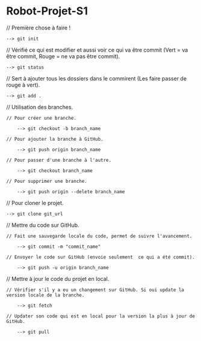 # Robot-Projet-S1

// Première chose à faire !

	--> git init

// Vérifié ce qui est modifier et aussi voir ce qui va être commit (Vert = va être commit, Rouge = ne va pas être commit).

	--> git status

// Sert à ajouter tous les dossiers dans le commirent (Les faire passer de rouge à vert).

	--> git add .

// Utilisation des branches.
	
	// Pour créer une branche.
	
		--> git checkout -b branch_name
		
	// Pour ajouter la branche à GitHub.
	
		--> git push origin branch_name
		
	// Pour passer d'une branche à l'autre.
	
		--> git checkout branch_name
		
	// Pour supprimer une branche.
	
		--> git push origin --delete branch_name

// Pour cloner le projet.

	--> git clone git_url

// Mettre du code sur GitHub.
	
	// Fait une sauvegarde locale du code, permet de suivre l'avancement.
	
		--> git commit -m "commit_name"
		
	// Envoyer le code sur GitHub (envoie seulement  ce qui a été commit).
	
		--> git push -u origin branch_name

// Mettre à jour le code du projet en local.

	// Vérifier s'il y a eu un changement sur GitHub. Si oui update la version locale de la branche.
	
		--> git fetch
		
	// Updater son code qui est en local pour la version la plus à jour de GitHub.
	
		--> git pull